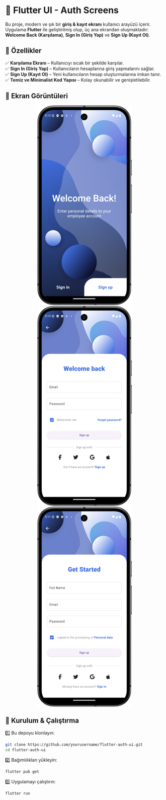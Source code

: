 # 🚀 Flutter UI - Auth Screens

Bu proje, modern ve şık bir **giriş & kayıt ekranı** kullanıcı arayüzü içerir. Uygulama **Flutter** ile geliştirilmiş olup, üç ana ekrandan oluşmaktadır: **Welcome Back (Karşılama)**, **Sign In (Giriş Yap)** ve **Sign Up (Kayıt Ol)**.

## 🌟 Özellikler

✅ **Karşılama Ekranı** – Kullanıcıyı sıcak bir şekilde karşılar.  
✅ **Sign In (Giriş Yap)** – Kullanıcıların hesaplarına giriş yapmalarını sağlar.  
✅ **Sign Up (Kayıt Ol)** – Yeni kullanıcıların hesap oluşturmalarına imkan tanır.                                                                                                        
✅ **Temiz ve Minimalist Kod Yapısı** – Kolay okunabilir ve genişletilebilir.

## 📸 Ekran Görüntüleri

<p align="center">
  <img src="./screenshots/welcome.png" alt="Welcome Back" width="300">
  <img src="./screenshots/signin.png" alt="Sign In" width="300">
  <img src="./screenshots/signup.png" alt="Sign Up" width="300">
</p>

## 🚀 Kurulum & Çalıştırma

1️⃣ Bu depoyu klonlayın:  
   ```bash
   git clone https://github.com/yourusername/flutter-auth-ui.git
   cd flutter-auth-ui
   ```
2️⃣ Bağımlılıkları yükleyin:  
   ```bash
   flutter pub get
   ```
3️⃣ Uygulamayı çalıştırın:  
   ```bash
   flutter run
   ```
